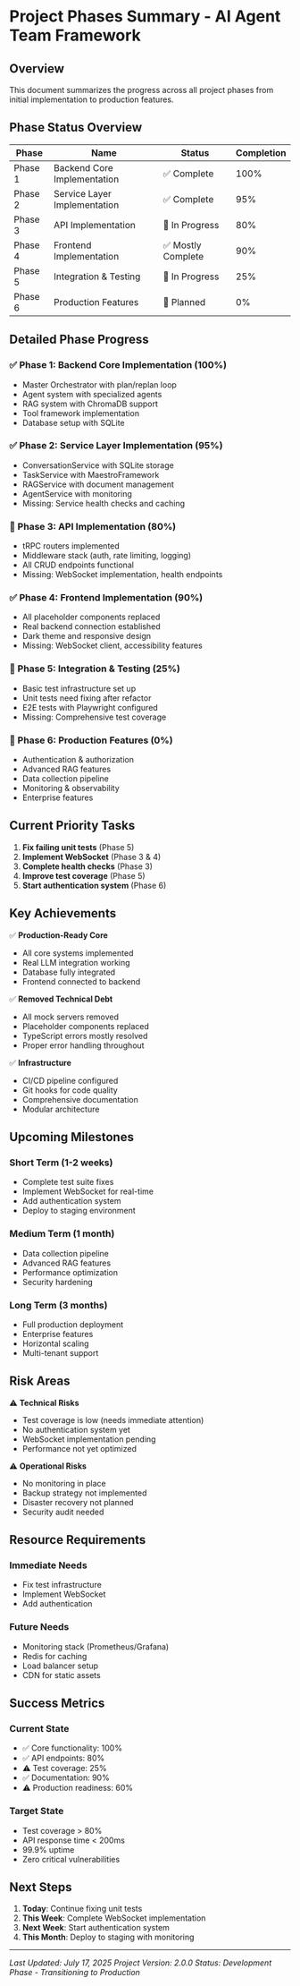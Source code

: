 # Project Phases Summary - AI Agent Team Framework

## Overview

This document summarizes the progress across all project phases from initial implementation to production features.

## Phase Status Overview

| Phase   | Name                         | Status             | Completion |
| ------- | ---------------------------- | ------------------ | ---------- |
| Phase 1 | Backend Core Implementation  | ✅ Complete        | 100%       |
| Phase 2 | Service Layer Implementation | ✅ Complete        | 95%        |
| Phase 3 | API Implementation           | 🚧 In Progress     | 80%        |
| Phase 4 | Frontend Implementation      | ✅ Mostly Complete | 90%        |
| Phase 5 | Integration & Testing        | 🚧 In Progress     | 25%        |
| Phase 6 | Production Features          | 📅 Planned         | 0%         |

## Detailed Phase Progress

### ✅ Phase 1: Backend Core Implementation (100%)

- Master Orchestrator with plan/replan loop
- Agent system with specialized agents
- RAG system with ChromaDB support
- Tool framework implementation
- Database setup with SQLite

### ✅ Phase 2: Service Layer Implementation (95%)

- ConversationService with SQLite storage
- TaskService with MaestroFramework
- RAGService with document management
- AgentService with monitoring
- Missing: Service health checks and caching

### 🚧 Phase 3: API Implementation (80%)

- tRPC routers implemented
- Middleware stack (auth, rate limiting, logging)
- All CRUD endpoints functional
- Missing: WebSocket implementation, health endpoints

### ✅ Phase 4: Frontend Implementation (90%)

- All placeholder components replaced
- Real backend connection established
- Dark theme and responsive design
- Missing: WebSocket client, accessibility features

### 🚧 Phase 5: Integration & Testing (25%)

- Basic test infrastructure set up
- Unit tests need fixing after refactor
- E2E tests with Playwright configured
- Missing: Comprehensive test coverage

### 📅 Phase 6: Production Features (0%)

- Authentication & authorization
- Advanced RAG features
- Data collection pipeline
- Monitoring & observability
- Enterprise features

## Current Priority Tasks

1. **Fix failing unit tests** (Phase 5)
2. **Implement WebSocket** (Phase 3 & 4)
3. **Complete health checks** (Phase 3)
4. **Improve test coverage** (Phase 5)
5. **Start authentication system** (Phase 6)

## Key Achievements

✅ **Production-Ready Core**

- All core systems implemented
- Real LLM integration working
- Database fully integrated
- Frontend connected to backend

✅ **Removed Technical Debt**

- All mock servers removed
- Placeholder components replaced
- TypeScript errors mostly resolved
- Proper error handling throughout

✅ **Infrastructure**

- CI/CD pipeline configured
- Git hooks for code quality
- Comprehensive documentation
- Modular architecture

## Upcoming Milestones

### Short Term (1-2 weeks)

- Complete test suite fixes
- Implement WebSocket for real-time
- Add authentication system
- Deploy to staging environment

### Medium Term (1 month)

- Data collection pipeline
- Advanced RAG features
- Performance optimization
- Security hardening

### Long Term (3 months)

- Full production deployment
- Enterprise features
- Horizontal scaling
- Multi-tenant support

## Risk Areas

⚠️ **Technical Risks**

- Test coverage is low (needs immediate attention)
- No authentication system yet
- WebSocket implementation pending
- Performance not yet optimized

⚠️ **Operational Risks**

- No monitoring in place
- Backup strategy not implemented
- Disaster recovery not planned
- Security audit needed

## Resource Requirements

### Immediate Needs

- Fix test infrastructure
- Implement WebSocket
- Add authentication

### Future Needs

- Monitoring stack (Prometheus/Grafana)
- Redis for caching
- Load balancer setup
- CDN for static assets

## Success Metrics

### Current State

- ✅ Core functionality: 100%
- ✅ API endpoints: 80%
- ⚠️ Test coverage: 25%
- ✅ Documentation: 90%
- ⚠️ Production readiness: 60%

### Target State

- Test coverage > 80%
- API response time < 200ms
- 99.9% uptime
- Zero critical vulnerabilities

## Next Steps

1. **Today**: Continue fixing unit tests
2. **This Week**: Complete WebSocket implementation
3. **Next Week**: Start authentication system
4. **This Month**: Deploy to staging with monitoring

---

_Last Updated: July 17, 2025_
_Project Version: 2.0.0_
_Status: Development Phase - Transitioning to Production_
